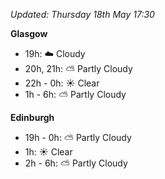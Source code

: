 *Updated: Thursday 18th May 17:30*

**Glasgow**

* 19h: :cloud: Cloudy
* 20h, 21h: :partly_sunny: Partly Cloudy
* 22h - 0h: :sunny: Clear
* 1h - 6h: :partly_sunny: Partly Cloudy

**Edinburgh**

* 19h - 0h: :partly_sunny: Partly Cloudy
* 1h: :sunny: Clear
* 2h - 6h: :partly_sunny: Partly Cloudy
